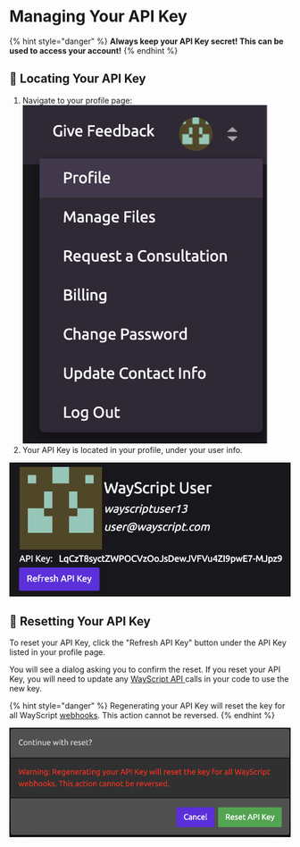 # Managing Your API Key

{% hint style="danger" %}
**Always keep your API Key secret! This can be used to access your account!**
{% endhint %}

## 🔑 Locating Your API Key

1. Navigate to your profile page:  ![](../.gitbook/assets/profile_link.png)  
2. Your API Key is located in your profile, under your user info.

![User Info and API Key](../.gitbook/assets/user_info_and_api_key.png)

## 🔄 Resetting Your API Key

To reset your API Key, click the "Refresh API Key" button under the API Key listed in your profile page.

You will see a dialog asking you to confirm the reset. If you reset your API Key, you will need to update any [WayScript API ](../apis/rest.md)calls in your code to use the new key.

{% hint style="danger" %}
Regenerating your API Key will reset the key for all WayScript [webhooks](../library/triggers/webhook-trigger.md). This action cannot be reversed.
{% endhint %}

![Continue with reset?](../.gitbook/assets/continue_with_reset.png)

